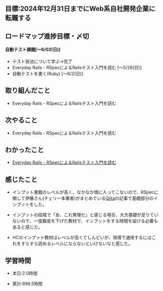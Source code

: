## 目標:2024年12月31日までにWeb系自社開発企業に転職する

## ロードマップ進捗目標・〆切
#### 自動テスト課題[～6/02(日)]
* テスト技法について学ぶ→完了
* Everyday Rails - RSpecによるRailsテスト入門を読む [〜5/26(日)]
* 自動テストを書く(Ruby) [〜6/2(日)]

## 取り組んだこと
- Everyday Rails - RSpecによるRailsテスト入門を読む


## 次やること
- Everyday Rails - RSpecによるRailsテスト入門を読む

## わかったこと
* [Everyday Rails - RSpecによるRailsテスト入門を読む](https://cherry-beat-86e.notion.site/Everyday-Rails-RSpec-Rails-b7a70475745646338e6dab1f0ab50e73?pvs=4)


## 感じたこと
* インプット書籍のレベルが高く、なかなか頭に入ってこないので、RSpecに関して伊藤さん(チェリー本著者)がまとめている[Qiita](https://qiita.com/jnchito/items/42193d066bd61c740612)の記事で基礎部分のインプットをした。

* インプットの段階で「あ、これ無理だ」と感じる場合、大方基礎が足りていないので、一度難度を下げた教材で、インプットをする時間を設ける必要もあると感じた。
* HCのインプット教材はレベルが高くてしんどいが、現場で通用するにはこれをすらすら読めるレベルにならないといけないなと感じた。

## 学習時間
- 本日:2.0時間

- 累計:896.5時間